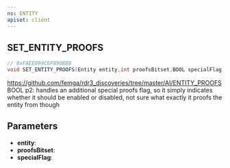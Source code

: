 ```yaml
---
ns: ENTITY
apiset: client
---
```

## SET_ENTITY_PROOFS

```c
// 0xFAEE099C6F890BB8
void SET_ENTITY_PROOFS(Entity entity,int proofsBitset,BOOL specialFlag);
```

https://github.com/femga/rdr3_discoveries/tree/master/AI/ENTITY_PROOFS
BOOL p2: handles an additional special proofs flag, so it simply indicates whether it should be enabled or disabled, not sure what exactly it proofs the entity from though

## Parameters
* **entity**:
* **proofsBitset**:
* **specialFlag**:



